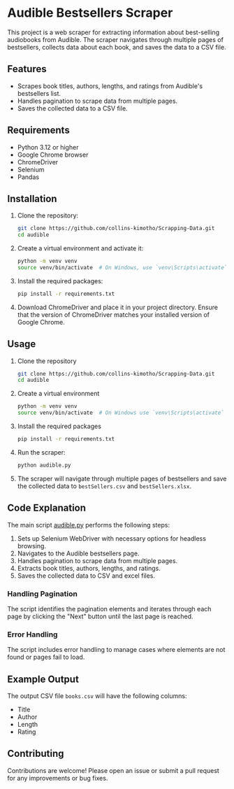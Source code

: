 # Audible Bestsellers Scraper

This project is a web scraper for extracting information about best-selling audiobooks from Audible. The scraper navigates through multiple pages of bestsellers, collects data about each book, and saves the data to a CSV file.

## Features

- Scrapes book titles, authors, lengths, and ratings from Audible's bestsellers list.
- Handles pagination to scrape data from multiple pages.
- Saves the collected data to a CSV file.

## Requirements

- Python 3.12 or higher
- Google Chrome browser
- ChromeDriver
- Selenium
- Pandas

## Installation

1. Clone the repository:
    ```sh
    git clone https://github.com/collins-kimotho/Scrapping-Data.git
    cd audible
    ```

2. Create a virtual environment and activate it:
    ```sh
    python -m venv venv
    source venv/bin/activate  # On Windows, use `venv\Scripts\activate`
    ```

3. Install the required packages:
    ```sh
    pip install -r requirements.txt
    ```

4. Download ChromeDriver and place it in your project directory. Ensure that the version of ChromeDriver matches your installed version of Google Chrome.

## Usage

1. Clone the repository
    ```sh
    git clone https://github.com/collins-kimotho/Scrapping-Data.git
    cd audible
    ```
2. Create a virtual environment
    ```sh
    python -m venv venv
    source venv/bin/activate  # On Windows use `venv\Scripts\activate`
    ```
3. Install the required packages
    ```sh
    pip install -r requirements.txt
    ```

4. Run the scraper:
    ```sh
    python audible.py
    ```

2. The scraper will navigate through multiple pages of bestsellers and save the collected data to `bestSellers.csv` and `bestSellers.xlsx`.

## Code Explanation

The main script [audible.py](audible.py) performs the following steps:

1. Sets up Selenium WebDriver with necessary options for headless browsing.
2. Navigates to the Audible bestsellers page.
3. Handles pagination to scrape data from multiple pages.
4. Extracts book titles, authors, lengths, and ratings.
5. Saves the collected data to CSV and excel files.

### Handling Pagination

The script identifies the pagination elements and iterates through each page by clicking the "Next" button until the last page is reached.

### Error Handling

The script includes error handling to manage cases where elements are not found or pages fail to load.

## Example Output

The output CSV file `books.csv` will have the following columns:

- Title
- Author
- Length
- Rating

## Contributing

Contributions are welcome! Please open an issue or submit a pull request for any improvements or bug fixes.

